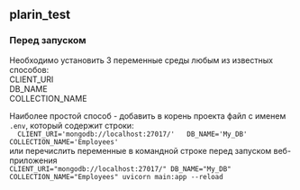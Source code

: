 ## plarin_test
### Перед запуском
Необходимо установить 3 переменные среды любым из известных способов:  
CLIENT_URI  
DB_NAME  
COLLECTION_NAME  

Наиболее простой способ - добавить в корень проекта файл с именем `.env`, который содержит строки:  
`  
CLIENT_URI='mongodb://localhost:27017/'  
DB_NAME='My_DB'  
COLLECTION_NAME='Employees'
`  
или перечислить переменные в командной строке перед запуском веб-приложения  
`CLIENT_URI="mongodb://localhost:27017/" DB_NAME="My_DB" COLLECTION_NAME="Employees" uvicorn main:app --reload`  
